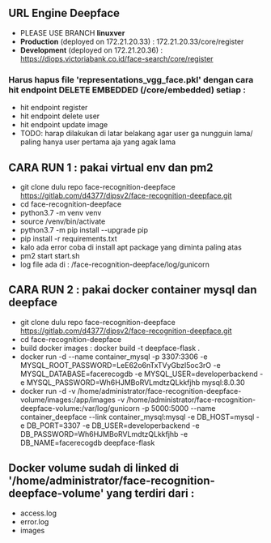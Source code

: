 ## URL Engine Deepface
- PLEASE USE BRANCH <b>linuxver</b>
- <b>Production</b> (deployed on 172.21.20.33) : 172.21.20.33/core/register
- <b>Development</b> (deployed on 172.21.20.36) : https://diops.victoriabank.co.id/face-search/core/register

### Harus hapus file 'representations_vgg_face.pkl' dengan cara hit endpoint DELETE EMBEDDED (/core/embedded) setiap :
- hit endpoint register
- hit endpoint delete user
- hit endpoint update image
- TODO: harap dilakukan di latar belakang agar user ga nungguin lama/ paling hanya user pertama aja yang agak lama

## CARA RUN 1 : pakai virtual env dan pm2
- git clone dulu repo face-recognition-deepface https://gitlab.com/d4377/dipsv2/face-recognition-deepface.git
- cd face-recognition-deepface
- python3.7 -m venv venv
- source /venv/bin/activate
- python3.7 -m pip install --upgrade pip
- pip install -r requirements.txt
- kalo ada error coba di install apt package yang diminta paling atas
- pm2 start start.sh
- log file ada di : /face-recognition-deepface/log/gunicorn

## CARA RUN 2 : pakai docker container mysql dan deepface
- git clone dulu repo face-recognition-deepface https://gitlab.com/d4377/dipsv2/face-recognition-deepface.git
- cd face-recognition-deepface
- build docker images : docker build -t deepface-flask .
- docker run -d --name container_mysql -p 3307:3306 -e MYSQL_ROOT_PASSWORD=LeE62o6nTxTVyGbzl5oc3rO -e MYSQL_DATABASE=facerecogdb -e MYSQL_USER=developerbackend -e MYSQL_PASSWORD=Wh6HJMBoRVLmdtzQLkkfjhb mysql:8.0.30
- docker run -d -v /home/administrator/face-recognition-deepface-volume/images:/app/images -v /home/administrator/face-recognition-deepface-volume:/var/log/gunicorn -p 5000:5000 --name container_deepface --link container_mysql:mysql -e DB_HOST=mysql -e DB_PORT=3307 -e DB_USER=developerbackend -e DB_PASSWORD=Wh6HJMBoRVLmdtzQLkkfjhb -e DB_NAME=facerecogdb deepface-flask

## Docker volume sudah di linked di '/home/administrator/face-recognition-deepface-volume' yang terdiri dari :
- access.log
- error.log
- images
